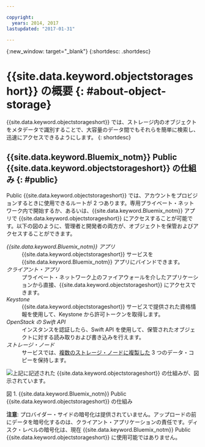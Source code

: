```yaml
---

copyright:
  years: 2014, 2017
lastupdated: "2017-01-31"

---
```

{:new_window: target="_blank"}
{:shortdesc: .shortdesc}

# {{site.data.keyword.objectstorageshort}} の概要 {: #about-object-storage}


{{site.data.keyword.objectstorageshort}} では、ストレージ内のオブジェクトをメタデータで識別することで、大容量のデータ間でもそれらを簡単に検索し、迅速にアクセスできるようにします。
{: shortdesc}


## {{site.data.keyword.Bluemix_notm}} Public {{site.data.keyword.objectstorageshort}} の仕組み {: #public}

Public {{site.data.keyword.objectstorageshort}} では、アカウントをプロビジョンするときに使用できるルートが 2 つあります。専用プライベート・ネットワーク内で開始するか、あるいは、{{site.data.keyword.Bluemix_notm}} アプリで {{site.data.keyword.objectstorageshort}} にアクセスすることが可能です。以下の図のように、管理者と開発者の両方が、オブジェクトを保管およびアクセスすることができます。

<dl>
  <dt><dfn> {{site.data.keyword.Bluemix_notm}} アプリ </dfn></dt>
    <dd> {{site.data.keyword.objectstorageshort}} サービスを {{site.data.keyword.Bluemix_notm}} アプリにバインドできます。</dd>
  <dt><dfn> クライアント・アプリ </dfn></dt>
    <dd> プライベート・ネットワーク上のファイアウォールを介したアプリケーションから直接、{{site.data.keyword.objectstorageshort}} にアクセスできます。</dd>
  <dt><dfn> Keystone </dfn></dt>
    <dd> {{site.data.keyword.objectstorageshort}} サービスで提供された資格情報を使用して、Keystone から許可トークンを取得します。</dd>
  <dt><dfn> OpenStack の Swift API</dfn></dt>
    <dd> インスタンスを認証したら、Swift API を使用して、保管されたオブジェクトに対する読み取りおよび書き込みを行えます。</dd>
  <dt><dfn> ストレージ・ノード </dfn></dt>
    <dd> サービスでは、<a href="http://docs.openstack.org/developer/swift/overview_replication.html">複数のストレージ・ノードに複製した</a> 3 つのデータ・コピーを保持します。</dd>
</dl>

![上記に記述された {{site.data.keyword.objectstorageshort}} の仕組みが、図示されています。](images/OS_howitworks.png)

図 1. {{site.data.keyword.Bluemix_notm}} Public {{site.data.keyword.objectstorageshort}} の仕組み

**注意**: プロバイダー・サイドの暗号化は提供されていません。アップロードの前にデータを暗号化するのは、クライアント・アプリケーションの責任です。ディスク・レベルの暗号化は、現在 {{site.data.keyword.Bluemix_notm}} Public {{site.data.keyword.objectstorageshort}} に使用可能ではありません。
